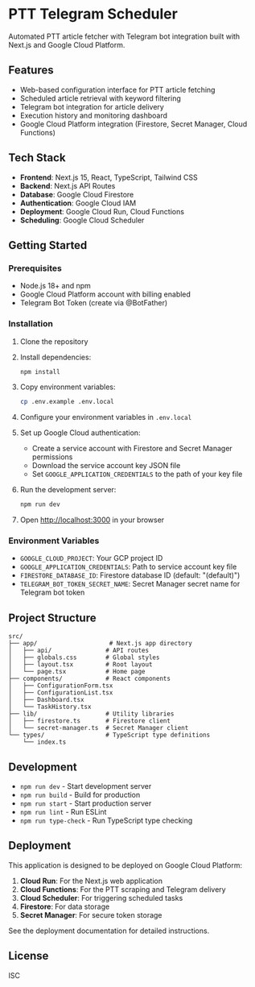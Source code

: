 # PTT Telegram Scheduler

Automated PTT article fetcher with Telegram bot integration built with Next.js and Google Cloud Platform.

## Features

- Web-based configuration interface for PTT article fetching
- Scheduled article retrieval with keyword filtering
- Telegram bot integration for article delivery
- Execution history and monitoring dashboard
- Google Cloud Platform integration (Firestore, Secret Manager, Cloud Functions)

## Tech Stack

- **Frontend**: Next.js 15, React, TypeScript, Tailwind CSS
- **Backend**: Next.js API Routes
- **Database**: Google Cloud Firestore
- **Authentication**: Google Cloud IAM
- **Deployment**: Google Cloud Run, Cloud Functions
- **Scheduling**: Google Cloud Scheduler

## Getting Started

### Prerequisites

- Node.js 18+ and npm
- Google Cloud Platform account with billing enabled
- Telegram Bot Token (create via @BotFather)

### Installation

1. Clone the repository
2. Install dependencies:
   ```bash
   npm install
   ```

3. Copy environment variables:
   ```bash
   cp .env.example .env.local
   ```

4. Configure your environment variables in `.env.local`

5. Set up Google Cloud authentication:
   - Create a service account with Firestore and Secret Manager permissions
   - Download the service account key JSON file
   - Set `GOOGLE_APPLICATION_CREDENTIALS` to the path of your key file

6. Run the development server:
   ```bash
   npm run dev
   ```

7. Open [http://localhost:3000](http://localhost:3000) in your browser

### Environment Variables

- `GOOGLE_CLOUD_PROJECT`: Your GCP project ID
- `GOOGLE_APPLICATION_CREDENTIALS`: Path to service account key file
- `FIRESTORE_DATABASE_ID`: Firestore database ID (default: "(default)")
- `TELEGRAM_BOT_TOKEN_SECRET_NAME`: Secret Manager secret name for Telegram bot token

## Project Structure

```
src/
├── app/                    # Next.js app directory
│   ├── api/               # API routes
│   ├── globals.css        # Global styles
│   ├── layout.tsx         # Root layout
│   └── page.tsx           # Home page
├── components/            # React components
│   ├── ConfigurationForm.tsx
│   ├── ConfigurationList.tsx
│   ├── Dashboard.tsx
│   └── TaskHistory.tsx
├── lib/                   # Utility libraries
│   ├── firestore.ts       # Firestore client
│   └── secret-manager.ts  # Secret Manager client
└── types/                 # TypeScript type definitions
    └── index.ts
```

## Development

- `npm run dev` - Start development server
- `npm run build` - Build for production
- `npm run start` - Start production server
- `npm run lint` - Run ESLint
- `npm run type-check` - Run TypeScript type checking

## Deployment

This application is designed to be deployed on Google Cloud Platform:

1. **Cloud Run**: For the Next.js web application
2. **Cloud Functions**: For the PTT scraping and Telegram delivery
3. **Cloud Scheduler**: For triggering scheduled tasks
4. **Firestore**: For data storage
5. **Secret Manager**: For secure token storage

See the deployment documentation for detailed instructions.

## License

ISC